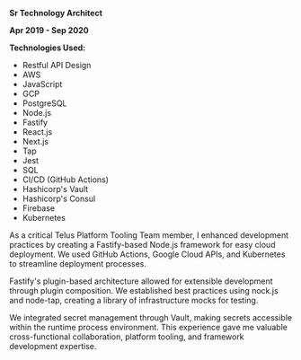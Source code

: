 **Sr Technology Architect**

**Apr 2019 - Sep 2020**

**Technologies Used:**

- Restful API Design
- AWS
- JavaScript
- GCP
- PostgreSQL
- Node.js
- Fastify
- React.js
- Next.js
- Tap
- Jest
- SQL
- CI/CD (GitHub Actions)
- Hashicorp's Vault
- Hashicorp's Consul
- Firebase
- Kubernetes

As a critical Telus Platform Tooling Team member, I enhanced development practices by creating a Fastify-based Node.js framework for easy cloud deployment. We used GitHub Actions, Google Cloud APIs, and Kubernetes to streamline deployment processes.

Fastify's plugin-based architecture allowed for extensible development through plugin composition. We established best practices using nock.js and node-tap, creating a library of infrastructure mocks for testing.

We integrated secret management through Vault, making secrets accessible within the runtime process environment. This experience gave me valuable cross-functional collaboration, platform tooling, and framework development expertise.
